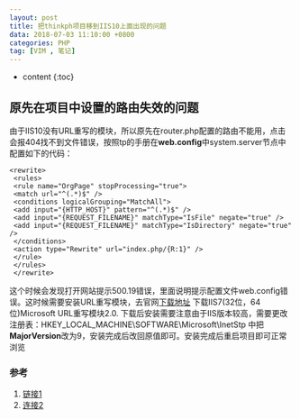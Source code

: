 ```yaml
---
layout: post
title: 把thinkph项目移到IIS10上面出现的问题
data: 2018-07-03 11:10:00 +0800
categories: PHP
tag: [VIM , 笔记]
---
```

* content
{:toc}

## 原先在项目中设置的路由失效的问题

由于IIS10没有URL重写的模块，所以原先在router.php配置的路由不能用，点击会报404找不到文件错误，按照tp的手册在**web.config**中system.server节点中配置如下的代码：
```
<rewrite>
 <rules>
 <rule name="OrgPage" stopProcessing="true">
 <match url="^(.*)$" />
 <conditions logicalGrouping="MatchAll">
 <add input="{HTTP_HOST}" pattern="^(.*)$" />
 <add input="{REQUEST_FILENAME}" matchType="IsFile" negate="true" />
 <add input="{REQUEST_FILENAME}" matchType="IsDirectory" negate="true" />
 </conditions>
 <action type="Rewrite" url="index.php/{R:1}" />
 </rule>
 </rules>
 </rewrite>
```

这个时候会发现打开网站提示500.19错误，里面说明提示配置文件web.config错误。这时候需要安装URL重写模块，去官网[下载地址](https://www.microsoft.com/zh-cn/download/confirmation.aspx?id=7435) 下载IIS7(32位，64位)Microsoft URL重写模块2.0. 下载后安装需要注意由于IIS版本较高，需要更改注册表：HKEY_LOCAL_MACHINE\SOFTWARE\Microsoft\InetStp 中把**MajorVersion**改为9，安装完成后改回原值即可。安装完成后重启项目即可正常浏览

### 参考

1. [链接1](https://yq.aliyun.com/wenzhang/show_16671)
2. [连接2](https://www.jy14.com/server/4507.html)
